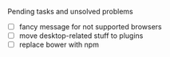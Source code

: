 Pending tasks and unsolved problems
- [ ] fancy message for not supported browsers
- [ ] move desktop-related stuff to plugins
- [ ] replace bower with npm